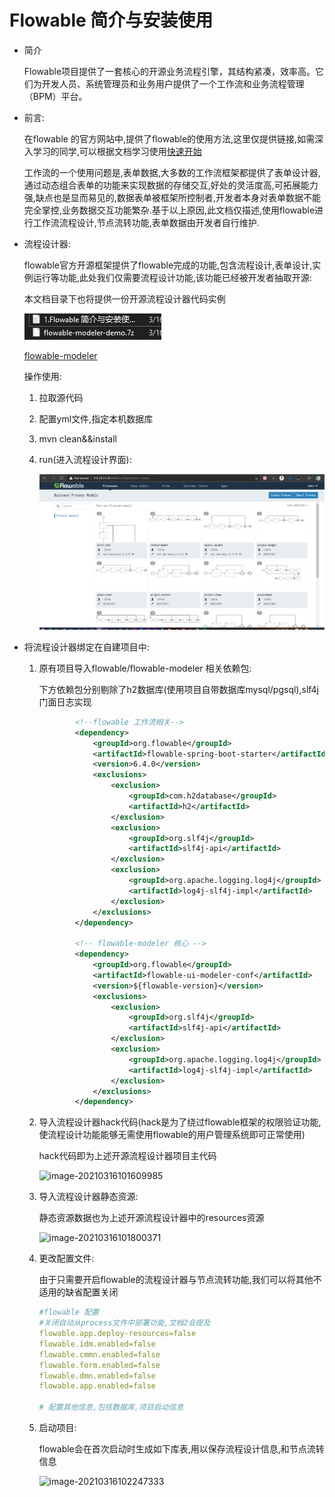 # Flowable 简介与安装使用

+ 简介

  Flowable项目提供了一套核心的开源业务流程引擎，其结构紧凑，效率高。它们为开发人员、系统管理员和业务用户提供了一个工作流和业务流程管理（BPM）平台。

+ 前言:

  在flowable 的官方网站中,提供了flowable的使用方法,这里仅提供链接,如需深入学习的同学,可以根据文档学习使用[快速开始](https://flowable.com/open-source/docs/bpmn/ch02-GettingStarted/)

  工作流的一个使用问题是,表单数据,大多数的工作流框架都提供了表单设计器,通过动态组合表单的功能来实现数据的存储交互,好处的灵活度高,可拓展能力强,缺点也是显而易见的,数据表单被框架所控制者,开发者本身对表单数据不能完全掌控,业务数据交互功能繁杂.基于以上原因,此文档仅描述,使用flowable进行工作流流程设计,节点流转功能,表单数据由开发者自行维护.

+ 流程设计器:

  flowable官方开源框架提供了flowable完成的功能,包含流程设计,表单设计,实例运行等功能,此处我们仅需要流程设计功能,该功能已经被开发者抽取开源:

  本文档目录下也将提供一份开源流程设计器代码实例

  ![image-20210316102538832](./image/image-20210316102538832.png)

  [flowable-modeler](https://gitee.com/ZAKL/flowable-modeler-demo)

  操作使用:

  1. 拉取源代码

  2. 配置yml文件,指定本机数据库

  3. mvn clean&&install

  4. run(进入流程设计界面):
  
     ![image-20210316100909987](./image/image-20210316100909987.png)
  
+ 将流程设计器绑定在自建项目中:

  1. 原有项目导入flowable/flowable-modeler 相关依赖包:

     下方依赖包分别剔除了h2数据库(使用项目自带数据库mysql/pgsql),slf4j门面日志实现

     ````xml
             <!--flowable 工作流相关-->
             <dependency>
                 <groupId>org.flowable</groupId>
                 <artifactId>flowable-spring-boot-starter</artifactId>
                 <version>6.4.0</version>
                 <exclusions>
                     <exclusion>
                         <groupId>com.h2database</groupId>
                         <artifactId>h2</artifactId>
                     </exclusion>
                     <exclusion>
                         <groupId>org.slf4j</groupId>
                         <artifactId>slf4j-api</artifactId>
                     </exclusion>
                     <exclusion>
                         <groupId>org.apache.logging.log4j</groupId>
                         <artifactId>log4j-slf4j-impl</artifactId>
                     </exclusion>
                 </exclusions>
             </dependency>
     
             <!-- flowable-modeler 核心 -->
             <dependency>
                 <groupId>org.flowable</groupId>
                 <artifactId>flowable-ui-modeler-conf</artifactId>
                 <version>${flowable-version}</version>
                 <exclusions>
                     <exclusion>
                         <groupId>org.slf4j</groupId>
                         <artifactId>slf4j-api</artifactId>
                     </exclusion>
                     <exclusion>
                         <groupId>org.apache.logging.log4j</groupId>
                         <artifactId>log4j-slf4j-impl</artifactId>
                     </exclusion>
                 </exclusions>
             </dependency>
     ````

  2. 导入流程设计器hack代码(hack是为了绕过flowable框架的权限验证功能,使流程设计功能能够无需使用flowable的用户管理系统即可正常使用)

     hack代码即为上述开源流程设计器项目主代码

     ![image-20210316101609985](image-20210316101609985.png)

  3. 导入流程设计器静态资源:

     静态资源数据也为上述开源流程设计器中的resources资源

     ![image-20210316101800371](image-20210316101800371.png)

  4. 更改配置文件:

     由于只需要开启flowable的流程设计器与节点流转功能,我们可以将其他不适用的缺省配置关闭

     ````yml
     #flowable 配置
     #关闭自动从process文件中部署功能,文档2会提及
     flowable.app.deploy-resources=false
     flowable.idm.enabled=false
     flowable.cmmn.enabled=false
     flowable.form.enabled=false
     flowable.dmn.enabled=false
     flowable.app.enabled=false
     
     # 配置其他信息,包括数据库,项目启动信息
     ````

  5. 启动项目:

     flowable会在首次启动时生成如下库表,用以保存流程设计信息,和节点流转信息

     ![image-20210316102247333](image-20210316102247333.png)

     


​    

​     

  

  

  

  

  

  

  

  

  

